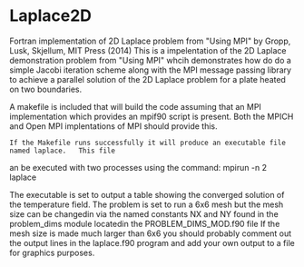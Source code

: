 # Laplace2D
Fortran implementation of 2D Laplace problem from "Using MPI" by Gropp, Lusk, Skjellum, MIT Press (2014)
This is a impelentation of the 2D Laplace demonstration problem from "Using MPI" whcih demonstrates 
how do do a simple Jacobi iteration scheme along with the MPI message passing library to achieve a parallel 
solution of the 2D Laplace problem for a plate heated on two boundaries.  

A makefile is included that will build the code assuming that an MPI implementation which provides an mpif90 script is present.    Both the 
MPICH and Open MPI implentations of MPI should provide this.

    If the Makefile runs successfully it will produce an executable file named laplace.   This file 
an be executed with two processes using the command:
         mpirun -n 2 laplace

The executable is set to output a table showing the converged solution of the temperature field.   The problem is set to run a 6x6 mesh 
but the mesh size can be changedin via the named constants NX and NY found in the problem_dims module locatedin the PROBLEM_DIMS_MOD.f90 
file
   If the mesh size is made much larger than 6x6 you should probably comment out the output lines in the laplace.f90 program and add your own 
output to a file for graphics purposes.
